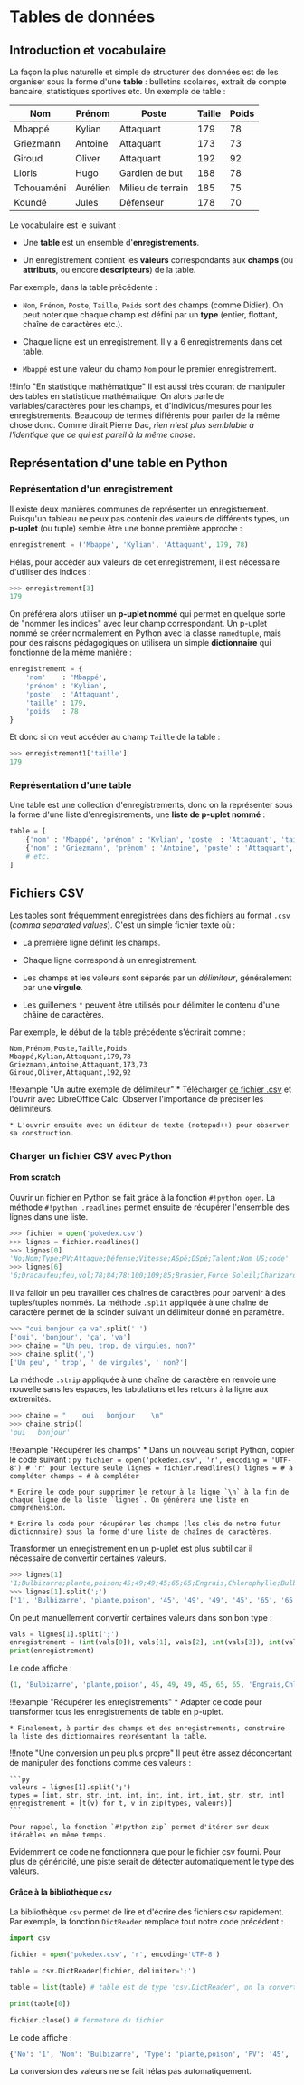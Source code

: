 # Tables de données

## Introduction et vocabulaire

La façon la plus naturelle et simple de structurer des données est de les organiser sous la forme d'une **table** : bulletins scolaires, extrait de compte bancaire, statistiques sportives etc. Un exemple de table :

| Nom        | Prénom   | Poste             | Taille | Poids |
| ---------- | -------- | ----------------- | ------ | ----- |
| Mbappé     | Kylian   | Attaquant         | 179    | 78    |
| Griezmann  | Antoine  | Attaquant         | 173    | 73    |
| Giroud     | Oliver   | Attaquant         | 192    | 92    |
| Lloris     | Hugo     | Gardien de but    | 188    | 78    |
| Tchouaméni | Aurélien | Milieu de terrain | 185    | 75    |
| Koundé     | Jules    | Défenseur         | 178    | 70    |

Le vocabulaire est le suivant :

* Une **table** est un ensemble d'**enregistrements**.

* Un enregistrement contient les **valeurs** correspondants aux **champs** (ou **attributs**, ou encore **descripteurs**) de la table.

Par exemple, dans la table précédente :

* `Nom`, `Prénom`, `Poste`, `Taille`, `Poids` sont des champs (comme Didier). On peut noter que chaque champ est défini par un **type** (entier, flottant, chaîne de caractères etc.). 
  
* Chaque ligne est un enregistrement. Il y a 6 enregistrements dans cet table.

* `Mbappé` est une valeur du champ `Nom` pour le premier enregistrement.

!!!info "En statistique mathématique"
    Il est aussi très courant de manipuler des tables en statistique mathématique. On alors parle de variables/caractères pour les champs, et d'individus/mesures pour les enregistrements. Beaucoup de termes différents pour parler de la même chose donc. Comme dirait Pierre Dac, *rien n'est plus semblable à l'identique que ce qui est pareil à la même chose*.

## Représentation d'une table en Python

### Représentation d'un enregistrement

Il existe deux manières communes de représenter un enregistrement. Puisqu'un tableau ne peux pas contenir des valeurs de différents types, un **p-uplet** (ou tuple) semble être une bonne première approche :

```py
enregistrement = ('Mbappé', 'Kylian', 'Attaquant', 179, 78)
```

Hélas, pour accéder aux valeurs de cet enregistrement, il est nécessaire d'utiliser des indices :

```py
>>> enregistrement[3]
179
```

On préférera alors utiliser un **p-uplet nommé** qui permet en quelque sorte de "nommer les indices" avec leur champ correspondant. Un p-uplet nommé se créer normalement en Python avec la classe `namedtuple`, mais pour des raisons pédagogiques on utilisera un simple **dictionnaire** qui fonctionne de la même manière :

```py
enregistrement = {
    'nom'    : 'Mbappé',
    'prénom' : 'Kylian',
    'poste'  : 'Attaquant',
    'taille' : 179,
    'poids'  : 78
}
```

Et donc si on veut accéder au champ `Taille` de la table :

```py
>>> enregistrement1['taille']
179
```

### Représentation d'une table

Une table est une collection d'enregistrements, donc on la représenter sous la forme d'une liste d'enregistrements, une **liste de p-uplet nommé** :

```py
table = [
    {'nom' : 'Mbappé', 'prénom' : 'Kylian', 'poste' : 'Attaquant', 'taille' : 179, 'poids' : 78 },
    {'nom' : 'Griezmann', 'prénom' : 'Antoine', 'poste' : 'Attaquant', 'taille' : 173, 'poids' : 73 },
    # etc.
]
```

## Fichiers CSV

<!-- ### Fichier texte tabulé

Comment enregistrer une table dans un fichier ? Il existe deux manières courantes. La première est de séparer les enregistrements par des **sauts à la ligne** et les valeurs par des **tabulations** dans un bête fichier texte :

```
"Mbappé"	"Kylian"	"Attaquant" 179	78
"Griezmann"	"Antoine"	"Attaquant" 173	73
"Giroud"    "Oliver"    "Attaquant" 192 92
```

On ajoute des guillemets autour des valeurs de type chaîne de caractères, car certaines d'entre elles pourraient contenir des sauts à la ligne (`\n`) ou des tabulation (`\ t`) qu'on ne voudrait pas confondre avec ceux structurant le fichier.

### Fichier CSV -->

Les tables sont fréquemment enregistrées dans des fichiers au format `.csv` (*comma separated values*). C'est un simple fichier texte où :

* La première ligne définit les champs.

* Chaque ligne correspond à un enregistrement.

* Les champs et les valeurs sont séparés par un *délimiteur*, généralement par une **virgule**.

* Les guillemets `"` peuvent être utilisés pour délimiter le contenu d'une châine de caractères.

Par exemple, le début de la table précédente s'écrirait comme :

```csv
Nom,Prénom,Poste,Taille,Poids
Mbappé,Kylian,Attaquant,179,78
Griezmann,Antoine,Attaquant,173,73
Giroud,Oliver,Attaquant,192,92
```

!!!example "Un autre exemple de délimiteur"
    * Télécharger  [ce fichier .csv](./pokedex.csv) et l'ouvrir avec LibreOffice Calc. Observer l'importance de préciser les délimiteurs.

    * L'ouvrir ensuite avec un éditeur de texte (notepad++) pour observer sa construction.

### Charger un fichier CSV avec Python

#### From scratch

Ouvrir un fichier en Python se fait grâce à la fonction `#!python open`. La méthode `#!python .readlines` permet ensuite de récupérer l'ensemble des lignes dans une liste.

```py
>>> fichier = open('pokedex.csv')
>>> lignes = fichier.readlines()
>>> lignes[0]
'No;Nom;Type;PV;Attaque;Défense;Vitesse;ASpé;DSpé;Talent;Nom US;code'
>>> lignes[6]
'6;Dracaufeu;feu,vol;78;84;78;100;109;85;Brasier,Force Soleil;Charizard;63266\n'
```
Il va falloir un peu travailler ces chaînes de caractères pour parvenir à des tuples/tuples nommés. La méthode `.split` appliquée à une chaîne de caractère permet de la 
scinder suivant un délimiteur donné en paramètre.

```py
>>> "oui bonjour ça va".split(' ')
['oui', 'bonjour', 'ça', 'va']
>>> chaine = "Un peu, trop, de virgules, non?"
>>> chaine.split(',')
['Un peu', ' trop', ' de virgules', ' non?']
```

La méthode `.strip` appliquée à une chaîne de caractère en renvoie une nouvelle sans les espaces, les tabulations et les retours à la ligne aux extremités.

```py
>>> chaine = "    oui   bonjour    \n"
>>> chaine.strip()
'oui   bonjour'
```

!!!example "Récupérer les champs"
    * Dans un nouveau script Python, copier le code suivant :
    ```py
    fichier = open('pokedex.csv', 'r', encoding = 'UTF-8') # 'r' pour lecture seule
    lignes = fichier.readlines()
    lignes = # à compléter
    champs = # à compléter
    ```

    * Ecrire le code pour supprimer le retour à la ligne `\n` à la fin de chaque ligne de la liste `lignes`. On générera une liste en compréhension.

    * Ecrire la code pour récupérer les champs (les clés de notre futur dictionnaire) sous la forme d'une liste de chaînes de caractères.  

Transformer un enregistrement en un p-uplet est plus subtil car il nécessaire de convertir certaines valeurs.

```py
>>> lignes[1]
'1;Bulbizarre;plante,poison;45;49;49;45;65;65;Engrais,Chlorophylle;Bulbasaur;77140'
>>> lignes[1].split(';')
['1', 'Bulbizarre', 'plante,poison', '45', '49', '49', '45', '65', '65', 'Engrais,Chlorophylle', 'Bulbasaur', '77140']
```

On peut manuellement convertir certaines valeurs dans son bon type :

```py
vals = lignes[1].split(';')
enregistrement = (int(vals[0]), vals[1], vals[2], int(vals[3]), int(vals[4]), int(vals[5]), int(vals[6]), int(vals[7]), int(vals[8]), vals[9], vals[10], int(vals[11]))
print(enregistrement)
```

Le code affiche :

```py
(1, 'Bulbizarre', 'plante,poison', 45, 49, 49, 45, 65, 65, 'Engrais,Chlorophylle', 'Bulbasaur', 77140)
```



!!!example "Récupérer les enregistrements"
    * Adapter ce code pour transformer tous les enregistrements de table en p-uplet.

    * Finalement, à partir des champs et des enregistrements, construire la liste des dictionnaires représentant la table.

!!!note "Une conversion un peu plus propre"
    Il peut être assez déconcertant de manipuler des fonctions comme des valeurs :

    ```py
    valeurs = lignes[1].split(';')
    types = [int, str, str, int, int, int, int, int, int, str, str, int]
    enregistrement = [t(v) for t, v in zip(types, valeurs)]
    ```

    Pour rappel, la fonction `#!python zip` permet d'itérer sur deux itérables en même temps.


Evidemment ce code ne fonctionnera que pour le fichier csv fourni. Pour plus de généricité, une piste serait de détecter automatiquement le type des valeurs.

#### Grâce à la bibliothèque `csv`

La bibliothèque `csv` permet de lire et d'écrire des fichiers csv rapidement. Par exemple, la fonction `DictReader` remplace tout notre code précédent :

```py
import csv

fichier = open('pokedex.csv', 'r', encoding='UTF-8')

table = csv.DictReader(fichier, delimiter=';')

table = list(table) # table est de type 'csv.DictReader', on la convertit ici en une liste de dictionnaires

print(table[0])

fichier.close() # fermeture du fichier
```

Le code affiche :

```py
{'No': '1', 'Nom': 'Bulbizarre', 'Type': 'plante,poison', 'PV': '45', 'Attaque': '49', 'Défense': '49', 'Vitesse': '45', 'ASpé': '65', 'DSpé': '65', 'Talent': 'Engrais,Chlorophylle', 'Nom US': 'Bulbasaur', 'code': '77140'}
```

La conversion des valeurs ne se fait hélas pas automatiquement. 